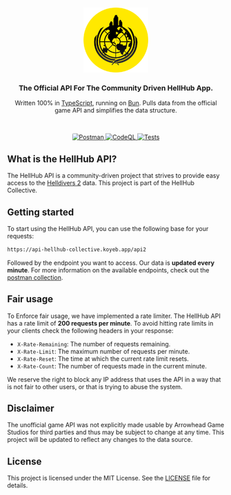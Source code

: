 <p align="center">
  <img src="./assets/logo.png" width="150px" alt="HellHub Logo" />
</p>

<h3 align="center">The Official API For The Community Driven HellHub App.</h3>
<p align="center">Written 100% in <a href="https://github.com/microsoft/TypeScript">TypeScript</a>, running on <a href="https://github.com/oven-sh/bun">Bun</a>. Pulls data from the official game API and simplifies the data structure.</p>

<br />

<p align="center">
  <a href="https://documenter.getpostman.com/view/33840175/2sA35Bd54w">
  <img style="border-radius:3px" height="20px" src="https://img.shields.io/badge/Postman-FF6C37?style=for-the-badge&logo=postman&logoColor=white" alt="Postman" />
  </a>
  <a href="https://github.com/hellhub-collective/api/actions/workflows/github-code-scanning/codeql">
    <img src="https://github.com/hellhub-collective/api/actions/workflows/github-code-scanning/codeql/badge.svg" alt="CodeQL" />
  </a>
  <a href="https://github.com/hellhub-collective/api/actions/workflows/tests.yml">
    <img src="https://github.com/hellhub-collective/api/actions/workflows/tests.yml/badge.svg" alt="Tests" />
  </a>
</p>

## What is the HellHub API?

The HellHub API is a community-driven project that strives to provide easy access to the [Helldivers 2](https://store.steampowered.com/app/553850/HELLDIVERS_2/) data. This project is part of the HellHub Collective.

## Getting started

To start using the HellHub API, you can use the following base for your requests:

```bash
https://api-hellhub-collective.koyeb.app/api2
```

Followed by the endpoint you want to access. Our data is **updated every minute**. For more information on the available endpoints, check out the [postman collection](https://documenter.getpostman.com/view/33840175/2sA35Bd54w).

## Fair usage

To Enforce fair usage, we have implemented a rate limiter. The HellHub API has a rate limit of **200 requests per minute**. To avoid hitting rate limits in your clients check the following headers in your response:

- `X-Rate-Remaining`: The number of requests remaining.
- `X-Rate-Limit`: The maximum number of requests per minute.
- `X-Rate-Reset`: The time at which the current rate limit resets.
- `X-Rate-Count`: The number of requests made in the current minute.

We reserve the right to block any IP address that uses the API in a way that is not fair to other users, or that is trying to abuse the system.

## Disclaimer

The unofficial game API was not explicitly made usable by Arrowhead Game Studios for third parties and thus may be subject to change at any time. This project will be updated to reflect any changes to the data source.

## License

This project is licensed under the MIT License. See the [LICENSE](LICENSE) file for details.
